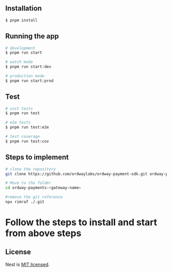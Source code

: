 ## Installation

```bash
$ pnpm install
```

## Running the app

```bash
# development
$ pnpm run start

# watch mode
$ pnpm run start:dev

# production mode
$ pnpm run start:prod
```

## Test

```bash
# unit tests
$ pnpm run test

# e2e tests
$ pnpm run test:e2e

# test coverage
$ pnpm run test:cov
```

## Steps to implement
```bash
# clone the repository
git clone https://github.com/ordwaylabs/ordway-payment-sdk.git ordway-payments-<gateway-name>

# Move to the folder
cd ordway-payments-<gateway-name>

#remove the git reference
npx rimraf ./.git
```

# Follow the steps to install and start from above steps

## License

Nest is [MIT licensed](LICENSE).
